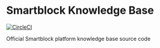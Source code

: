 # Smartblock Knowledge Base

[![CircleCI](https://circleci.com/gh/SmartblockTech/Knowledge-Base/tree/main.svg?style=svg)](https://circleci.com/gh/SmartblockTech/Knowledge-Base/tree/main)

Official Smartblock platform knowledge base source code
